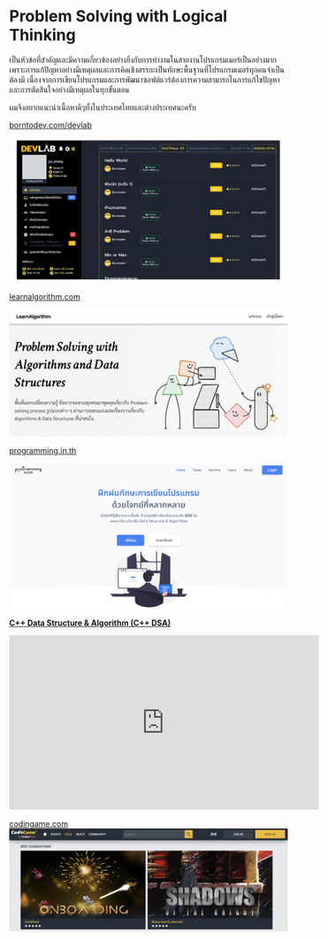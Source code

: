# Problem Solving with Logical Thinking

เป็นหัวข้อที่สำคัญและมีความเกี่ยวข้องอย่างยิ่งกับการทำงานในสายงานโปรแกรมเมอร์เป็นอย่างมากเพราะการแก้ปัญหาอย่างมีเหตุผลและการคิดเชิงตรรกะเป็นทักษะพื้นฐานที่โปรแกรมเมอร์ทุกคนจำเป็นต้องมี เนื่องจากการเขียนโปรแกรมและการพัฒนาซอฟต์แวร์ต้องการความสามารถในการแก้ไขปัญหาและการตัดสินใจอย่างมีเหตุผลในทุกขั้นตอน

ผมจึงอยากแนะนำเนื้อหาดีๆทั้งในประเทศไทยและต่างประเทศนะครับ

[borntodev.com/devlab](https://borntodev.com/devlab)

![](./images/web-guideline-25.png)

[learnalgorithm.com](https://learnalgorithm.com)

![](./images/web-guideline-26.jpg)

[programming.in.th](https://programming.in.th)

![](./images/web-guideline-27.jpg)

[**C++ Data Structure & Algorithm (C++ DSA)**](https://youtube.com/playlist?list=PLwZ0y9k-cYXCUxNYRKJ9OdjkyTWriMu1M&si=44_-yghGJVYipAkr)

<iframe width="560" height="315" src="https://www.youtube.com/embed/videoseries?si=0UajBxNC3GukfYcD&amp;list=PLwZ0y9k-cYXCUxNYRKJ9OdjkyTWriMu1M" title="YouTube video player" frameborder="0" allow="accelerometer; autoplay; clipboard-write; encrypted-media; gyroscope; picture-in-picture; web-share" referrerpolicy="strict-origin-when-cross-origin" allowfullscreen></iframe>

[codingame.com](https://www.codingame.com/training)
![](./images/web-guideline-28.jpg)
